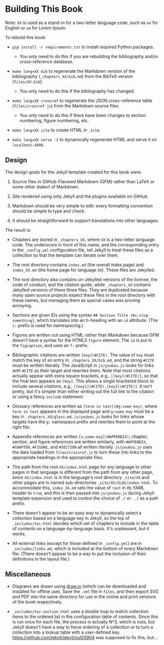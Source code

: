 # Building This Book

Note: `XX` is used as a stand-in for a two-letter language code, such as `en` for English or `um` for Lorem Ipsum.

To rebuild this book:

- `pip install -r requirements.txt` to install required Python packages.
  - You only need to do this if you are rebuilding the bibliography and/or cross-reference database.

- `make lang=XX bib` to regenerate the Markdown version of the bibliography (`_chapters_XX/bib.md`) from the BibTeX version (`files/XX.bib`).
  - You only need to do this if the bibliography has changed.

- `make lang=XX crossref` to regenerate the JSON cross-reference table (`files/crossref.js`) from the Markdown source files.
  - You only need to do this if there have been changes to section numbering, figure numbering, etc.

- `make lang=XX site` to create HTML in `_site`.

- `make lang=XX serve -I` to dynamically regenerate HTML and serve it on `localhost:4000`.

## Design

The design goals for the Jekyll template created for this book were:

1. Source files in GitHub-Flavored Markdown (GFM) rather than LaTeX or some other dialect of Markdown.

2. Site rendered using only Jekyll and the plugins available on GitHub.

3. Markdown should be very simple to edit: every formatting convention should be simple to type and check.

4. It should be straightforward to support translations into other languages.

The result is:

- Chapters are stored in `_chapters_XX`, where `XX` is a two-letter language code.  The underscore in front of this name, and the corresponding entry in the `_config.yml` configuration file, tell Jekyll to treat these files as a collection so that the template can iterate over them.

- The root directory contains `index.md` (the overall index page) and `index_XX.md` (the home page for language `XX`).  These files are Jekylled.

- The root directory also contains un-Jekylled versions of the license, the code of conduct, and the citation guide, while `_chapters_XX` contains Jekylled versions of these three files.  They are duplicated because many open source projects expect these files in the root directory with these names, but managing them as special cases was proving annoying.

- Sections are given IDs using the syntax `## Section Title {#s:slug-something}`, which translates into an h-heading with an `id` attribute.  (The `s:` prefix is used for namespacing.)

- Figures are written out using HTML rather than Markdown because GFM doesn't have a syntax for the HTML5 `figure` element.  The `id` is put in the `figcaption`, and uses an `f:` prefix.

- Bibliographic citations are written `[key](#CITE)`.  The value of `key` must match the key of an entry in `_chapters_XX/bib.md`, and the string `#CITE` must be written literally.  The JavaScript in `js/youbou.js` looks for links with `#CITE` as their target and rewrites them.  Note that most citations actually appear with extra square brackets, e.g., `[[key](#CITE)]`, so that the final text appears as `[key]`.  This allows a single bracketed block to include several citations, e.g., `[[key1](#CITE),[key2](#CITE)]`.  It isn't pretty, but it's simpler than either writing out the full link to the citation or using a fancy `include` statement.

- Glossary references are written as `[term in text](#g:some-key)`, where `term in text` appears in the displayed page and `g:some-key` must be a key in `_chapters_XX/gloss.md`.  `js/youbou.js` looks for links whose targets have the `g:` namespace prefix and rewrites them to point at the right file.

- Appendix references are written `[s:some-key](#APPENDIX)`; chapter, section, and figure references are written similarly, with `#APPENDIX`, `#CHAPTER`, `#FIGURE`, and `#SECTION` all written literally.  `js/youbou.js` uses the data loaded from `files/crossref.js` to turn these into links to the appropriate headings in the appropriate files.

- The path from the root `XX/index.html` page for any language to other pages in that language is different from the path from any other page, since `XX/index.html` is in the language's root directory `_site/XX` and other pages are in named sub-directories `_site/XX/SLUG/index.html`.  To accommodate this, `index_XX.md` sets the value of `root` in its YAML header to `true`, and this is then passed into `js/youbou.js` during Jekyll template expansion and used to control the choice of `./` or `../` as a path prefix.

- There doesn't appear to be an easy way to dynamically select a collection based on a language key in Jekyll, so the top of `_includes/toc.html` decides which set of chapters to include in the table of contents on a language-by-language basis.  It's unpleasant, but it works.

- All external links (except for those defined in `_config.yml`) are in `_includes/links.md`, which is included at the bottom of every Markdown file.  (There doesn't appear to be a way to put the inclusion of their definitions in the layout file.)

## Miscellaneous

- Diagrams are drawn using [draw.io](http://draw.io) (which can be downloaded and installed for offline use).  Save the `.xml` file in `files`, and then export SVG and PDF into the same directory for use in the online and print versions of the book respectively.

- `_includes/toc-section.html` uses a double loop to match collection items to the ordered list in the configuration table of contents.  Since this is run once for each file, the process is actually N^3, which is nuts, but Jekyll doesn't have a way to force ordering of a collection or to turn a collection into a lookup table with a user-defined key.  <https://github.com/jekyll/jekyll/pull/5904> was supposed to fix this, but...
